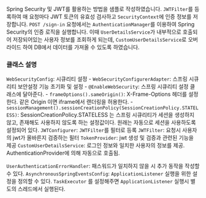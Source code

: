 Spring Security 및 JWT를 활용하는 방법을 샘플로 작성하였습니다.
`JWTFilter`를 등록하여 매 요청마다 JWT 토큰의 유효성 검사하고 `SecurityContext`에 인증 정보를 저장합니다.
`POST /sign-in` 요청에서는 `AuthenticationManager`를 이용하여 Spring Security의 인증 로직을 실행합니다. 이때 `UserDetailsService`가 내부적으로 호출되어 저장되어있는 사용자 정보를 조회하게 되는데, `CustomUserDetailsService`로 오버라이드 하여 DB에서 데이터를 가져올 수 있도록 하였습니다.

### 클래스 설명
`WebSecurityConfig`: 시큐리티 설정
    - `WebSecurityConfigurerAdapter`: 스프링 시큐리티 보안설정 기능 초기화 및 설정
    - `@EnableWebSecurity`: 스프링 시큐리티 설정 클래스에 달아준다.
    - `frameOptions().sameOrigin()`: X-Frame-Options 헤더를 설정한다. 같은 Origin 이면 iframe에서 랜더링을 허용한다.
    - `sessionManagement().sessionCreationPolicy(SessionCreationPolicy.STATELESS)`: SessionCreationPolicy.STATELESS 는 스프링 시큐리티가 세션을 생성하지 않고, 존재해도 사용하지 않도록 하는 설정값이다. 원래는 자동으로 세션을 사용하도록 설정되어 있다.
`JWTConfigurer`: `JWTFilter`를 필터로 등록
`JWTFilter`: 요청시 사용자의 jwt가 올바른지 검증하는 필터
`TokenProvider`: jwt 생성 및 검증과 관련된 기능을 제공
`CustomUserDetailsService`: 로그인 정보와 일치한 사용자의 정보를 제공. AuthenticationProvider에 의해 자동으로 호출됨.

    
`UserAuthenticationErrorHandler`: 패스워드가 일치하지 않을 시 추가 동작을 작성할 수 있다.
`AsynchronousSpringEventsConfig`: `ApplicationListener` 실행을 위한 설정을 정의할 수 있다. `TaskExecutor` 를 설정해주면 `ApplicationListener` 실행시 별도의 스레드에서 실행된다.
 

       